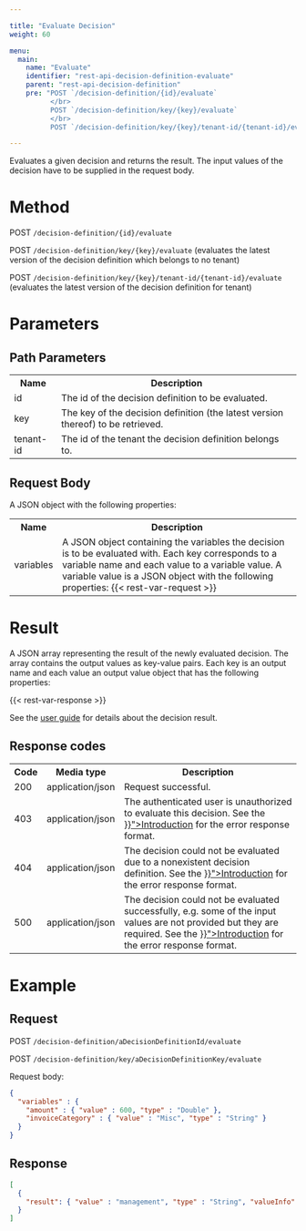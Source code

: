 ```yaml
---

title: "Evaluate Decision"
weight: 60

menu:
  main:
    name: "Evaluate"
    identifier: "rest-api-decision-definition-evaluate"
    parent: "rest-api-decision-definition"
    pre: "POST `/decision-definition/{id}/evaluate`
          </br>
          POST `/decision-definition/key/{key}/evaluate`
          </br>
          POST `/decision-definition/key/{key}/tenant-id/{tenant-id}/evaluate`"

---
```


Evaluates a given decision and returns the result. The input values of the decision have to be supplied in the request body.


# Method

POST `/decision-definition/{id}/evaluate`

POST `/decision-definition/key/{key}/evaluate` (evaluates the latest version of the decision definition which belongs to no tenant)

POST `/decision-definition/key/{key}/tenant-id/{tenant-id}/evaluate` (evaluates the latest version of the decision definition for tenant)


# Parameters

## Path Parameters

<table class="table table-striped">
  <tr>
    <th>Name</th>
    <th>Description</th>
  </tr>
  <tr>
    <td>id</td>
    <td>The id of the decision definition to be evaluated.</td>
  </tr>
  <tr>
    <td>key</td>
    <td>The key of the decision definition (the latest version thereof) to be retrieved.</td>
  </tr>
  <tr>
    <td>tenant-id</td>
    <td>The id of the tenant the decision definition belongs to.</td>
  </tr>
</table>

## Request Body

A JSON object with the following properties:

<table class="table table-striped">
  <tr>
    <th>Name</th>
    <th>Description</th>
  </tr>
  <tr>
    <td>variables</td>
    <td>A JSON object containing the variables the decision is to be evaluated with. Each key corresponds to a variable name and each value to a variable value. A variable value is a JSON object with the following properties:
    {{< rest-var-request >}}
  </tr>
</table>


# Result

A JSON array representing the result of the newly evaluated decision. The array contains the output values as key-value pairs. Each key is an output name and each value an output value object that has the following properties:

{{< rest-var-response >}}

See the [user guide](../../user-guide/dmn-engine/evaluate-decisions.md#interpret-the-decision-result) for details about the decision result.

## Response codes

<table class="table table-striped">
  <tr>
    <th>Code</th>
    <th>Media type</th>
    <th>Description</th>
  </tr>
  <tr>
    <td>200</td>
    <td>application/json</td>
    <td>Request successful.</td>
  </tr>
  <tr>
    <td>403</td>
    <td>application/json</td>
    <td>The authenticated user is unauthorized to evaluate this decision. See the <a href="../../reference/rest/overview/_index.md#error-handling" >}}">Introduction</a> for the error response format.</td>
  </tr>
  <tr>
    <td>404</td>
    <td>application/json</td>
  <td>The decision could not be evaluated due to a nonexistent decision definition. See the <a href="../../reference/rest/overview/_index.md#error-handling" >}}">Introduction</a> for the error response format.</td>
  </tr>
  <tr>
    <td>500</td>
    <td>application/json</td>
    <td>The decision could not be evaluated successfully, e.g. some of the input values are not provided but they are required. See the <a href="../../reference/rest/overview/_index.md#error-handling" >}}">Introduction</a> for the error response format.</td>
  </tr>
</table>



# Example

## Request

POST `/decision-definition/aDecisionDefinitionId/evaluate`

POST `/decision-definition/key/aDecisionDefinitionKey/evaluate`

Request body:

```json
{
  "variables" : {
    "amount" : { "value" : 600, "type" : "Double" },
    "invoiceCategory" : { "value" : "Misc", "type" : "String" }
  }
}
```

## Response

```json
[
  {
    "result": { "value" : "management", "type" : "String", "valueInfo" : null }
  }
]
```
